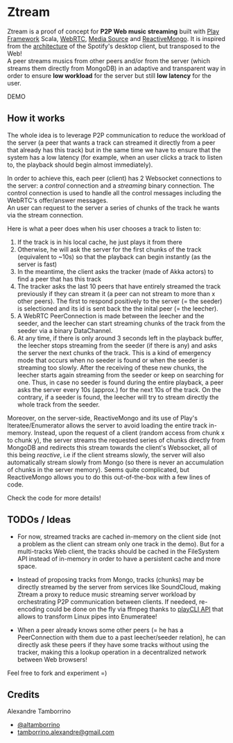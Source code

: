 # Ztream

Ztream is a proof of concept for **P2P Web music streaming** built with [Play Framework]("http://www.playframework.com/") Scala, [WebRTC](http://www.webrtc.org/), [Media Source]("https://dvcs.w3.org/hg/html-media/raw-file/tip/media-source/media-source.html") and [ReactiveMongo]("http://reactivemongo.org/"). It is inspired from the 
[architecture](http://www.csc.kth.se/~gkreitz/spotify-p2p10/spotify-p2p10.pdf) of the Spotify's desktop client, but transposed to the Web!  
A peer streams musics from other peers and/or from the server (which streams them directly from MongoDB) in an adaptive and transparent way in order to ensure **low workload** for the server but still **low latency** for the user.

DEMO

## How it works

The whole idea is to leverage P2P communication to reduce the workload of the server (a peer that wants a track can streamed it directly from a peer that already has this track) but in the same time we have to ensure that the system has a low latency (for example, when an user clicks a track to listen to, the playback should begin almost immediately).

In order to achieve this, each peer (client) has 2 Websocket connections to the server: a *control* connection and a *streaming* binary connection. The control connection is used to handle all the control messages including the WebRTC's offer/answer messages.  
An user can request to the server a series of chunks of the track he wants via the stream connection.

Here is what a peer does when his user chooses a track to listen to:

1. If the track is in his local cache, he just plays it from there
2. Otherwise, he will ask the server for the first chunks of the track (equivalent to ~10s) so that the playback can begin instantly (as the server is fast)
3. In the meantime, the client asks the tracker (made of Akka actors) to find a peer that has this track
4. The tracker asks the last 10 peers that have entirely streamed the track previously if they can stream it (a peer can not stream to more than x other peers). The first to respond positively to the server (= the seeder) is selectioned and its id is sent back the the inital peer (= the leecher).
5. A WebRTC PeerConnection is made between the leecher and the seeder, and the leecher can start streaming chunks of the track from the seeder via a binary DataChannel.
6. At any time, if there is only around 3 seconds left in the playback buffer, the leecher stops streaming from the seeder (if there is any) and asks the server the next chunks of the track. This is a kind of emergency mode that occurs when no seeder is found or when the seeder is streaming too slowly. After the receiving of these new chunks, the leecher starts again streaming from the seeder or keep on searching for one.
Thus, in case no seeder is found during the entire playback, a peer asks the server every 10s (approx.) for the next 10s of the track. On the contrary, if a seeder is found, the leecher will try to stream directly the whole track from the seeder.

Moreover, on the server-side, ReactiveMongo and its use of Play's Iteratee/Enumerator allows the server to avoid loading the entire track in-memory. Instead, upon the request of a client (random access from chunk x to chunk y), the server streams the requested series of chunks directly from MongoDB  and redirects this stream towards the client's Websocket, all of this being *reactive*, i.e if the client streams slowly, the server will also automatically stream slowly from Mongo (so there is never an accumulation of chunks in the server memory). Seems quite complicated, but ReactiveMongo allows you to do this out-of-the-box with a few lines of code.

Check the code for more details!


## TODOs / Ideas

* For now, streamed tracks are cached in-memory on the client side (not a problem as the client can stream only one track in the demo). But for a multi-tracks Web client, the tracks should be cached in the FileSystem API instead of in-memory in order to have a persistent cache and more space.

* Instead of proposing tracks from Mongo, tracks (chunks) may be directly streamed by the server from services like SoundCloud, making Ztream a proxy to reduce music streaming server workload by orchestrating P2P communication between clients. If needeed, re-encoding could be done on the fly via ffmpeg thanks to [playCLI API](https://github.com/gre/playCLI) that allows to transform Linux pipes into Enumeratee!

* When a peer already knows some other peers (= he has a PeerConnection with them due to a past leecher/seeder relation), he can directly ask these peers if they have some tracks without using the tracker, making this a lookup operation in a decentralized network between Web browsers!

Feel free to fork and experiment =)

## Credits

Alexandre Tamborrino

* [@altamborrino](https://twitter.com/altamborrino)
* tamborrino.alexandre@gmail.com






